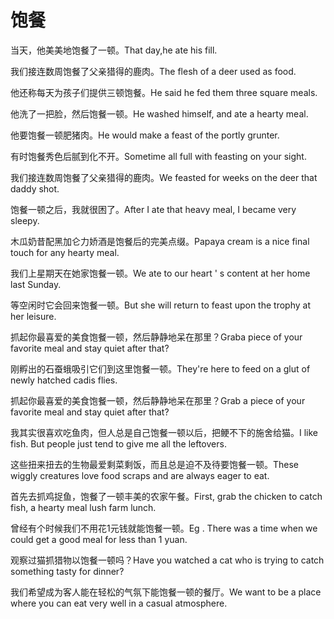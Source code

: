 # 饱餐

<p><span class="chinese">当天，他美美地饱餐了一顿。</span><span class="english">That day,he ate his fill.</span></p>

<p><span class="chinese">我们接连数周饱餐了父亲猎得的鹿肉。</span><span class="english">The flesh of a deer used as food.</span></p>

<p><span class="chinese">他还称每天为孩子们提供三顿饱餐。</span><span class="english">He said he fed them three square meals.</span></p>

<p><span class="chinese">他洗了一把脸，然后饱餐一顿。</span><span class="english">He washed himself, and ate a hearty meal.</span></p>

<p><span class="chinese">他要饱餐一顿肥猪肉。</span><span class="english">He would make a feast of the portly grunter.</span></p>

<p><span class="chinese">有时饱餐秀色后腻到化不开。</span><span class="english">Sometime all full with feasting on your sight.</span></p>

<p><span class="chinese">我们接连数周饱餐了父亲猎得的鹿肉。</span><span class="english">We feasted for weeks on the deer that daddy shot.</span></p>

<p><span class="chinese">饱餐一顿之后，我就很困了。</span><span class="english">After I ate that heavy meal, I became very sleepy.</span></p>

<p><span class="chinese">木瓜奶昔配黑加仑力娇酒是饱餐后的完美点缀。</span><span class="english">Papaya cream is a nice final touch for any hearty meal.</span></p>

<p><span class="chinese">我们上星期天在她家饱餐一顿。</span><span class="english">We ate to our heart ' s content at her home last Sunday.</span></p>

<p><span class="chinese">等空闲时它会回来饱餐一顿。</span><span class="english">But she will return to feast upon the trophy at her leisure.</span></p>

<p><span class="chinese">抓起你最喜爱的美食饱餐一顿，然后静静地呆在那里？</span><span class="english">Graba piece of your favorite meal and stay quiet after that?</span></p>

<p><span class="chinese">刚孵出的石蚕蛾吸引它们到这里饱餐一顿。</span><span class="english">They're here to feed on a glut of newly hatched cadis flies.</span></p>

<p><span class="chinese">抓起你最喜爱的美食饱餐一顿，然后静静地呆在那里？</span><span class="english">Grab a piece of your favorite meal and stay quiet after that?</span></p>

<p><span class="chinese">我其实很喜欢吃鱼肉，但人总是自己饱餐一顿以后，把鲠不下的施舍给猫。</span><span class="english">I like fish. But people just tend to give me all the leftovers.</span></p>

<p><span class="chinese">这些扭来扭去的生物最爱剩菜剩饭，而且总是迫不及待要饱餐一顿。</span><span class="english">These wiggly creatures love food scraps and are always eager to eat.</span></p>

<p><span class="chinese">首先去抓鸡捉鱼，饱餐了一顿丰美的农家午餐。</span><span class="english">First, grab the chicken to catch fish, a hearty meal lush farm lunch.</span></p>

<p><span class="chinese">曾经有个时候我们不用花1元钱就能饱餐一顿。</span><span class="english">Eg . There was a time when we could get a good meal for less than 1 yuan.</span></p>

<p><span class="chinese">观察过猫抓猎物以饱餐一顿吗？</span><span class="english">Have you watched a cat who is trying to catch something tasty for dinner?</span></p>

<p><span class="chinese">我们希望成为客人能在轻松的气氛下能饱餐一顿的餐厅。</span><span class="english">We want to be a place where you can eat very well in a casual atmosphere.</span></p>

